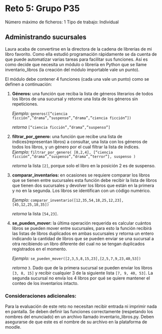 # Reto 5: Grupo P35

Número máximo de ficheros: 1
Tipo de trabajo: Individual

## Administrando sucursales

Laura acaba de convertirse en la directora de la cadena de librerías de mi libro favorito. Como ella estudió programación rápidamente se da cuenta de que puede automatizar varias tareas para facilitar sus funciones. Así es como decide que necesita un módulo o librería en Python que se llame inventario_libros (la creación del módulo importable vale un punto).

El módulo debe contener 4 funciones (cada una vale un punto) como se definen a continuación:

1. **Géneros:** una función que reciba la lista de géneros literarios de todos los libros de una sucursal y retorne una lista de los géneros sin repeticiones. 
   
   *Ejemplo:*
    `generos([“ciencia ficción”,”drama”,”suspenso”,”drama”,”ciencia ficción”])`
   
   *retorna*
    `[“ciencia ficción”,”drama”,”suspenso”]`


2. **filtrar_por_genero:** una función que recibe una lista de índices(representan libros) a consultar, una lista con los géneros de todos los libros, y un género por el cual filtrar la lista de índices. 
   *Ejemplo:*
    `filtrar_por_genero( [0,2,4], [“ciencia ficción”,”drama”,”suspenso”,”drama”,”terror”], suspenso )`
   
   *retorna* la lista `[2]`, porque solo el libro en la posición 2 es de suspenso.


3. **comparar_inventarios:** en ocasiones se requiere comparar los libros que se tienen entre sucursales esta función debe recibir la lista de libros que tienen dos sucursales y devolver los libros que están en la primera y no en la segunda. Los libros se identifican con un código numérico.
   
   *Ejemplo:*
   `comparar_inventario([12,35,54,18,25,12,23],[45,12,25,18,35])`
   
   *retorna* la lista `[54,23]`.


4. **se_pueden_mover:**  la última operación requerida es calcular cuántos libros se pueden mover entre sucursales, para esto la función recibirá las listas de libros duplicados en ambas sucursales y retorna un entero indicando la cantidad de libros que se pueden enviar se una sucursal a otra recibiendo un libro diferente del cual no se tengan duplicados registrados en el momento.
   
   *Ejemplo:*
   `se_pueden_mover([2,3,5,8,15,23],[2,5,7,9,23,40,53])`
   
   *retorna* `3`. Dado que de la primera sucursal se pueden enviar los libros `[3, 8, 15]` y recibir cualquier 3 de la siguiente lista `[7, 9, 40, 53]`. La segunda sucursal no envía los 4 libros por qué se quiere mantener el conteo de los inventarios intacto.

 

### Consideraciones adicionales: 

Para la evaluación de este reto no necesitan recibir entrada ni imprimir nada en pantalla. Se deben definir las funciones correctamente (respetando los nombres del enunciado) en un archivo llamado inventario_libros.py. Deben asegurarse de que este es el nombre de su archivo en la plataforma de moodle.